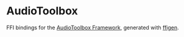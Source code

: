 # AudioToolbox

FFI bindings for the [AudioToolbox Framework](https://developer.apple.com/documentation/audiotoolbox), generated with [ffigen](https://pub.dev/packages/ffigen).

